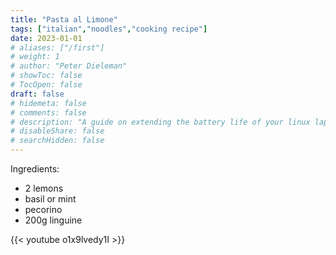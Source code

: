 ```yaml
---
title: "Pasta al Limone"
tags: ["italian","noodles","cooking recipe"]
date: 2023-01-01
# aliases: ["/first"]
# weight: 1
# author: "Peter Dieleman"
# showToc: false
# TocOpen: false
draft: false
# hidemeta: false
# comments: false
# description: "A guide on extending the battery life of your linux laptop"
# disableShare: false
# searchHidden: false
---
```


Ingredients:

- 2 lemons
- basil or mint
- pecorino
- 200g linguine

{{< youtube o1x9lvedy1I >}}
